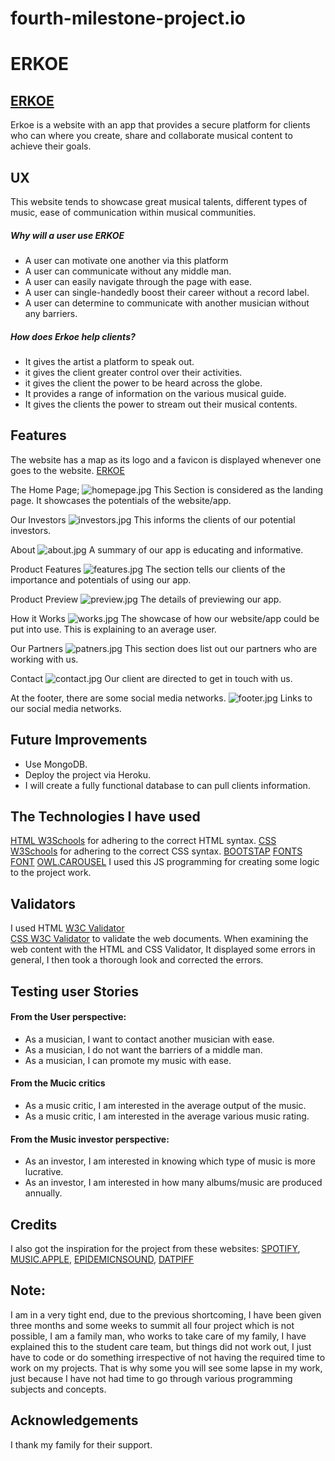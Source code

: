 # fourth-milestone-project.io
# ERKOE

## [ERKOE](https://sampatbraide.github.io/fourth-milestone-project.io/) 
 Erkoe is a website with an app that provides a secure platform for clients who can  where you  create, share and collaborate 
 musical content to achieve their goals.
 

 ## UX
 This website tends to showcase great musical talents, different types of music, ease of communication within musical communities.
 ##### Why will a user use ERKOE

 * A user can motivate one another  via this platform
 * A user can communicate without any middle man.
 * A user can easily navigate through the page with ease.
 * A user can single-handedly boost their career without a record label.
 * A user can determine to communicate with another musician without any barriers.

 ##### How does Erkoe help clients? 
                                                                                         

 * It gives the artist a platform to speak out.
 * it gives the client greater control over their activities.
 * it gives the client the power to be heard across the globe.
 * It provides a range of information on the various musical guide.
 * It gives the clients the power to stream out their musical contents.



## Features
 The website has a map as its logo and a favicon is displayed whenever one goes to the website.
 [ERKOE](https://sampatbraide.github.io/fourth-milestone-project.io/)      

 The Home Page;
 ![homepage.jpg](https://github.com/Sampatbraide/fourth-milestone-project.io/blob/main/assets/images/homepage.jpg)
 This  Section is considered as the landing page. It showcases the potentials of the website/app.


 Our Investors
 ![investors.jpg](https://github.com/Sampatbraide/fourth-milestone-project.io/blob/main/assets/images/investors.jpg)
  This informs the clients of our potential investors.


 About
 ![about.jpg](https://github.com/Sampatbraide/fourth-milestone-project.io/blob/main/assets/images/about.jpg)
  A summary of our app is educating and informative.
 
 Product Features
 ![features.jpg](https://github.com/Sampatbraide/fourth-milestone-project.io/blob/main/assets/images/features.jpg)
  The section tells our clients of the importance and potentials of using our app.

 
 Product Preview
 ![preview.jpg](https://github.com/Sampatbraide/fourth-milestone-project.io/blob/main/assets/images/preview.jpg)
  The details of previewing our app. 

 How it Works
 ![works.jpg](https://github.com/Sampatbraide/fourth-milestone-project.io/blob/main/assets/images/works.jpg)
 The showcase of how our website/app could be put into use. This is explaining to an average user.

 Our Partners
 ![patners.jpg](https://github.com/Sampatbraide/fourth-milestone-project.io/blob/main/assets/images/patners.jpg)
  This section does list out our partners who are working with us.

 Contact
 ![contact.jpg](https://github.com/Sampatbraide/second-milestone-project.io/blob/main/assets/images/contact.jpg)
 Our client are directed  to get in touch with us.


 At the footer, there are some social media networks.
 ![footer.jpg](https://github.com/Sampatbraide/second-milestone-project.io/blob/main/assets/images/footer.jpg)
 Links to our social media networks.


 ## Future Improvements

 * Use MongoDB.
 * Deploy the project via Heroku.
 * I will create a fully functional database to can pull clients information. 

 ## The Technologies I have used
 [HTML W3Schools](https://validator.w3.org/nu/)  for adhering to the correct  HTML syntax.
 [CSS W3Schools](https://jigsaw.w3.org/css-validator/) for adhering to the correct  CSS syntax.
 [BOOTSTAP](https://bootstrap.min.css/) 
 [FONTS](https://googleapisoogleapis.com/icon?family=Material+Icons+Round/) 
 [FONT](https://fonts.googleapis.com/css2?family=Inter:wght@300;400;500;600;700;800;900&display=swap/)
 [OWL.CAROUSEL](https://owl.carousel.min.css)
 I used this JS programming for creating some logic to the project work.


 ## Validators

 I used HTML  [W3C Validator](https://validator.w3.org/)   
 [CSS W3C Validator](https://jigsaw.w3.org/css-validator/)  to validate the web documents. 
 When examining the web content with the HTML and CSS Validator, It displayed some errors in general, I then took a thorough look and corrected the errors.

 ## Testing user Stories

 #### From the User perspective: 
 * As a musician, I want to contact another musician with ease.
 * As a musician, I do not want the barriers of a middle man.
 * As a musician, I can promote my music with ease. 
 
 #### From the Mucic critics
 * As a music critic, I am interested in the average output of the music.
 * As a music critic, I am interested in the average various music rating. 

#### From the Music investor perspective: 
 
 * As an investor, I am interested in knowing which type of music is more lucrative. 
 * As an investor, I am interested in how many albums/music are produced annually.



 ## Credits
 I also got the inspiration for the project from these websites:
 [SPOTIFY](https://www.spotify.com/uk/),
 [MUSIC.APPLE](https://music.apple.com/us/browse/),
 [EPIDEMICNSOUND](https://www.epidemicsound.com/music/),
 [DATPIFF](https://www.datpiff.com/)
 
## Note: 
 I am in a very tight end, due to the previous shortcoming, I have been given three months
 and some weeks to summit all four project which is not possible, I am a family man, who works 
 to take care of my family, I have explained this to the student care team, but things did not 
 work out, I just have to code or do something irrespective of not having the required time to work
 on my projects. That is why some you will see some lapse in my work, just because I have not had
 time to go through various programming subjects and concepts.
 
## Acknowledgements
 I thank my family for their support.
 
